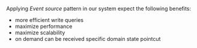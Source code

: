 Applying _Event source_ pattern in our system expect the following benefits: 
-  more efficient write queries
-  maximize performance
-  maximize scalability
-  on demand can be received specific domain state pointcut